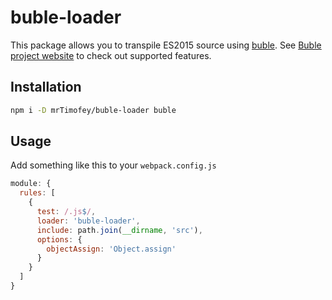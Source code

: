 # buble-loader

This package allows you to transpile ES2015 source using [buble](https://github.com/Rich-Harris/buble). See [Buble project website](https://buble.surge.sh/guide/) to check out supported features.

## Installation
```bash
npm i -D mrTimofey/buble-loader buble
```
## Usage

Add something like this to your `webpack.config.js`
```js
module: {
  rules: [
    {
      test: /.js$/,
      loader: 'buble-loader',
      include: path.join(__dirname, 'src'),
      options: {
        objectAssign: 'Object.assign'
      }
    }
  ]
}
```

